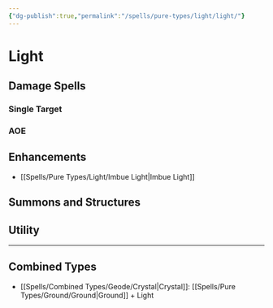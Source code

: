 ```yaml
---
{"dg-publish":true,"permalink":"/spells/pure-types/light/light/"}
---
```


# Light
## Damage Spells

### Single Target

### AOE

## Enhancements
- [[Spells/Pure Types/Light/Imbue Light\|Imbue Light]]
## Summons and Structures

## Utility

- - -
## Combined Types
- [[Spells/Combined Types/Geode/Crystal\|Crystal]]: [[Spells/Pure Types/Ground/Ground\|Ground]] + Light